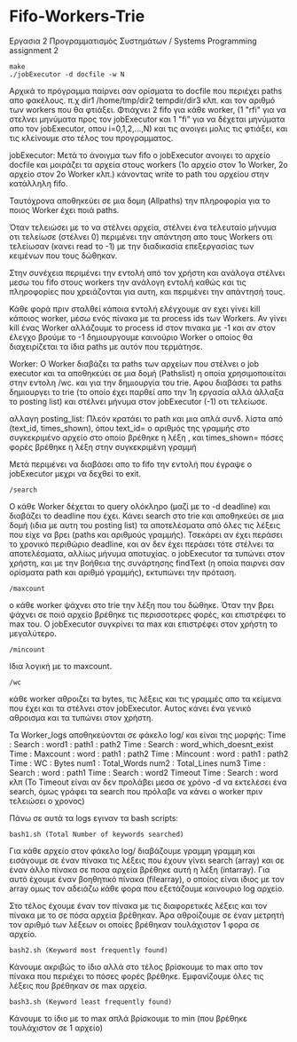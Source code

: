 # Fifo-Workers-Trie
Εργασια 2 Προγραμματισμός Συστημάτων / Systems Programming assignment 2

    make
    ./jobExecutor -d docfile -w N
Αρχικά το πρόγραμμα παίρνει σαν ορίσματα το docfile που περιέχει paths απο φακέλους. π.χ
dir1
/home/tmp/dir2
tempdir/dir3
κλπ.
και τον αριθμό των workers που θα φτιάξει. Φτιάχνει 2 fifo για κάθε worker, (1 "rfi" για να στελνει μηνύματα προς τον jobExecutor και 1 "fi" για να δέχεται μηνύματα απο τον jobExecutor, οπου i=0,1,2,...,N) και τις ανοιγει μολις τις φτιάξει, και τις κλείνουμε στο τέλος του προγραμματος.

jobExecutor:
Μετά το άνοιγμα των fifo ο jobExecutor ανοιγει το αρχείο docfile και μοιράζει τα αρχεία στους workers (1ο αρχείο στον 1ο Worker, 2o αρχείο στον 2ο Worker κλπ.) κάνοντας write το path του αρχείου στην κατάλληλη fifo.

Ταυτόχρονα αποθηκεύει σε μια δομη (Allpaths) την πληροφορία για το ποιος Worker έχει ποιά paths.

Όταν τελειώσει με το να στέλνει αρχεία, στέλνει ένα τελευταίο μήνυμα οτι τελείωσε (στέλνει 0) περιμένει την απάντηση απο τους Workers οτι τελείωσαν (κανει read το -1) με την διαδικασία επεξεργασίας των κειμένων που τους δώθηκαν.

Στην συνέχεια περιμένει την εντολή από τον χρήστη και ανάλογα στέλνει μεσω του fifo στους workers την ανάλογη εντολή καθώς και τις πληροφορίες που χρειάζονται για αυτη, και περιμένει την απάντησή τους.

Κάθε φορά πριν σταλθεί κάποια εντολή ελέγχουμε αν εχει γίνει kill κάποιος worker, μέσω ενός πίνακα με τα process ids των Workers. Αν γίνει kill ένας Worker αλλάζουμε το process id στον πινακα με -1 και αν στον έλεγχο βρούμε το -1 δημιουργουμε καινούριο Worker ο οποίος θα διαχειρίζεται τα ίδια paths με αυτόν που τερμάτησε.

Worker:
Ο Worker διαβάζει τα paths των αρχείων που στέλνει ο job executor και τα αποθηκεύει σε μια δομή (Pathslist) η οποία χρησιμοποιείται στην εντολη /wc. και για την δημιουργία του trie.
Αφου διαβάσει τα paths δημιουργει το trie (το οποίο έχει παρθεί απο την 1η εργασία αλλά άλλαξα το posting list) και στέλνει μήνυμα στον jobExecutor (-1) οτι τελείωσε.

αλλαγη posting_list: Πλεόν κρατάει το path και μια απλά συνδ. λίστα από (text_id, times_shown), όπου text_id= ο αριθμός της γραμμής στο συγκεκριμένο αρχείο στο οποίο βρέθηκε η λέξη , και times_shown= πόσες φορές βρέθηκε η λέξη στην συγκεκριμένη γραμμή

Μετά περιμένει να διαβάσει απο το fifo την εντολή που έγραψε ο jobExecutor μεχρι να δεχθεί το exit.

    /search
Ο κάθε Worker δέχεται το query ολόκληρο (μαζί με το -d deadline) και διαβάζει το deadline που έχει.
Κάνει search στο trie και αποθηκεύει σε μια δομή (ιδια με αυτη του posting list) τα αποτελέσματα από όλες τις λέξεις που είχε να βρει (paths και αριθμούς γραμμής). Τσεκάρει αν έχει περάσει το χρονικό περιθώριο deadline, και αν δεν έχει περάσει τότε στέλνει τα αποτελέσματα, αλλίως μήνυμα αποτυχίας. ο jobExecutor τα τυπώνει στον χρήστη, και με την βοήθεια της συνάρτησης findText (η οποία παιρνει σαν ορίσματα path και αριθμό γραμμής), εκτυπώνει την πρόταση.

    /maxcount
ο κάθε worker ψάχνει στο trie την λέξη που του δώθηκε. Όταν την βρει ψάχνει σε ποιό αρχείο βρέθηκε τις περισσοτερες φορές, και επιστρέφει το max του. Ο jobExecutor συγκρίνει τα max και επιστρέφει στον χρήστη το μεγαλύτερο.

    /mincount 
Ιδια λογική με το maxcount.

    /wc
κάθε worker αθροιζει τα bytes, τις λέξεις και τις γραμμές απο τα κείμενα που έχει και τα στέλνει στον jobExecutor. Αυτος κάνει ένα γενικό αθροισμα και τα τυπώνει στον χρήστη. 

Τα Worker_logs αποθηκεύονται σε φάκελο log/ και είναι της μορφής:
Time : Search : word1 : path1 : path2
Time : Search : word_which_doesnt_exist
Time : Maxcount : word : path1 : path2
Time : Mincount : word : path1 : path2
Time : WC : Bytes num1 : Total_Words num2 : Total_Lines num3
Time : Search : word : path1
Time : Search : word2
Timeout
Time : Search : word
κλπ (Το Timeout είναι αν δεν προλάβει μεσα σε χρόνο -d να εκτελέσει ένα search, όμως γράφει τα search που πρόλαβε να κάνει ο worker πριν τελειώσει ο χρονος)

Πάνω σε αυτά τα logs εγιναν τα bash scripts:

    bash1.sh (Total Number of keywords searched)
Για κάθε αρχείο στον φάκελο log/ διαβάζουμε γραμμη γραμμη και εισάγουμε σε έναν πίνακα τις λέξεις που έχουν γίνει search (array) και σε έναν άλλο πίνακα σε ποσα αρχεία βρέθηκε αυτή η λέξη (intarray). Για αυτό έχουμε έναν βοηθητικό πίνακα (filearray), o οποίος είναι ιδιος με τον array ομως τον αδειάζω κάθε φορα που εξετάζουμε καινουριο log αρχείο.

Στο τέλος έχουμε έναν τον πίνακα με τις διαφορετικές λέξεις και τον πίνακα με το σε πόσα αρχεία βρέθηκαν.
Άρα αθροίζουμε σε έναν μετρητή τον αριθμό των λέξεων οι οποίες βρέθηκαν τουλάχιστον 1 φορα σε αρχείο.

    bash2.sh (Keyword most frequently found)
Κάνουμε ακριβώς το ίδιο αλλά στο τέλος βρίσκουμε το max απο τον πίνακα που περιέχει το πόσες φορές βρέθηκε.
Εμφανίζουμε όλες τις λέξεις που βρέθηκαν σε max αρχεία.

    bash3.sh (Keyword least frequently found)
Κάνουμε το ίδιο με το max απλά βρίσκουμε το min (που βρέθηκε τουλάχιστον σε 1 αρχείο)

